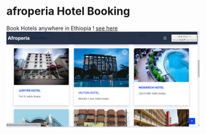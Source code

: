 # afroperia Hotel Booking
Book Hotels anywhere in Ethiopia !
[see here ]( http://afroperia.jarmii.com/ )
![showcase](afroperia_hotel_picture.png)

